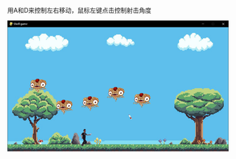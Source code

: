 用A和D来控制左右移动，鼠标左键点击控制射击角度      
       
           
           
![](https://github.com/March0ns/Computional_Physics_N2015301020103/blob/master/EXERCISE/gp.png)

